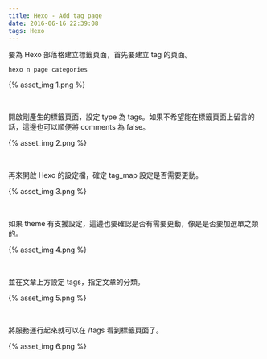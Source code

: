```yaml
---
title: Hexo - Add tag page
date: 2016-06-16 22:39:08
tags: Hexo
---
```


要為 Hexo 部落格建立標籤頁面，首先要建立 tag 的頁面。  

<!-- More -->

    hexo n page categories

{% asset_img 1.png %}

<br/>


開啟剛產生的標籤頁面，設定 type 為 tags。如果不希望能在標籤頁面上留言的話，這邊也可以順便將 comments 為 false。

{% asset_img 2.png %}

<br/>


再來開啟 Hexo 的設定檔，確定 tag_map 設定是否需要更動。

{% asset_img 3.png %}

<br/>


如果 theme 有支援設定，這邊也要確認是否有需要更動，像是是否要加選單之類的。  

{% asset_img 4.png %}

<br/>


並在文章上方設定 tags，指定文章的分類。  

{% asset_img 5.png %}

<br/>


將服務運行起來就可以在 /tags 看到標籤頁面了。

{% asset_img 6.png %}

<br/>
